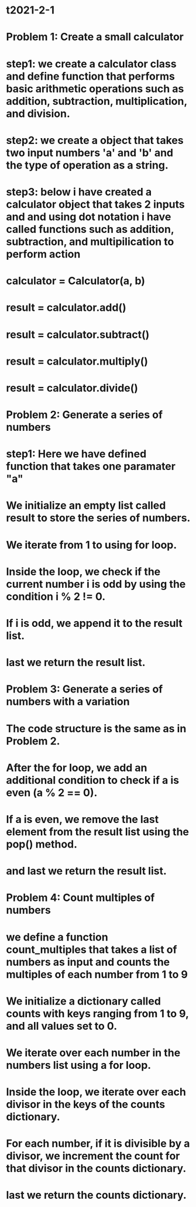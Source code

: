 # t2021-2-1

# Problem 1: Create a small calculator
# step1: we create a calculator class and define function that performs basic arithmetic operations such as addition, subtraction, multiplication, and division.
# step2: we create a object that takes two input numbers 'a' and 'b' and the type of operation as a string.
# step3: below i have created a calculator object that takes 2 inputs and and using dot notation i have called functions  such as addition, subtraction, and multipilication to perform action
#                calculator = Calculator(a, b)
#                result = calculator.add()  
#                result = calculator.subtract()  
#                result = calculator.multiply()  
#                result = calculator.divide() 



# Problem 2: Generate a series of numbers
# step1: Here we have defined function that takes one paramater "a"
# We initialize an empty list called result to store the series of numbers.
# We iterate from 1 to using for loop.
# Inside the loop, we check if the current number i is odd by using the condition i % 2 != 0.
# If i is odd, we append it to the result list.
# last we return the result list.

# Problem 3: Generate a series of numbers with a variation
# The code structure is the same as in Problem 2.
# After the for loop, we add an additional condition to check if a is even (a % 2 == 0).
# If a is even, we remove the last element from the result list using the pop() method.
# and last we return the result list.

# Problem 4: Count multiples of numbers
# we define a function count_multiples that takes a list of numbers as input and counts the multiples of each number from 1 to 9
# We initialize a dictionary called counts with keys ranging from 1 to 9, and all values set to 0.
# We iterate over each number in the numbers list using a for loop.
# Inside the loop, we iterate over each divisor in the keys of the counts dictionary.
# For each number, if it is divisible by a divisor, we increment the count for that divisor in the counts dictionary.
# last we return the counts dictionary.
